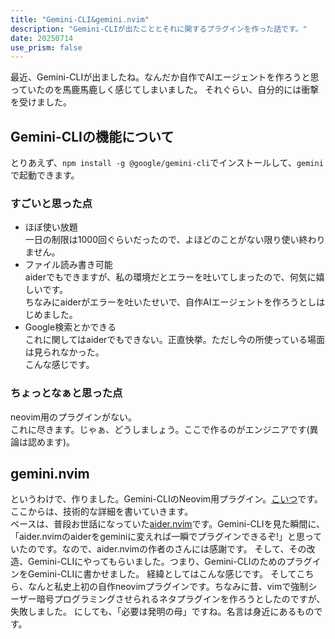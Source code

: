 ```yaml
---
title: "Gemini-CLI&gemini.nvim"
description: "Gemini-CLIが出たこととそれに関するプラグインを作った話です。"
date: 20250714
use_prism: false
---
```

最近、Gemini-CLIが出ましたね。なんだか自作でAIエージェントを作ろうと思っていたのを馬鹿馬鹿しく感じてしまいました。
それぐらい、自分的には衝撃を受けました。
## Gemini-CLIの機能について
とりあえず、`npm install -g @google/gemini-cli`でインストールして、`gemini`で起動できます。
### すごいと思った点
- ほぼ使い放題  
    一日の制限は1000回ぐらいだったので、よほどのことがない限り使い終わりません。  
- ファイル読み書き可能  
    aiderでもできますが、私の環境だとエラーを吐いてしまったので、何気に嬉しいです。  
    ちなみにaiderがエラーを吐いたせいで、自作AIエージェントを作ろうとしはじめました。  
- Google検索とかできる  
    これに関してはaiderでもできない。正直快挙。ただし今の所使っている場面は見られなかった。  
こんな感じです。
### ちょっとなぁと思った点
neovim用のプラグインがない。  
これに尽きます。じゃぁ、どうしましょう。ここで作るのがエンジニアです(異論は認めます)。
## gemini.nvim
というわけで、作りました。Gemini-CLIのNeovim用プラグイン。[こいつ](https://github.com/shizukani-cp/gemini.nvim)です。  
ここからは、技術的な詳細を書いていきます。  
ベースは、普段お世話になっていた[aider.nvim](https://github.com//aider.nvim)です。Gemini-CLIを見た瞬間に、「aider.nvimのaiderをgeminiに変えれば一瞬でプラグインできるぞ!」と思っていたのです。なので、aider.nvimの作者の[](https://github.com/)さんには感謝です。
そして、その改造、Gemini-CLIにやってもらいました。つまり、Gemini-CLIのためのプラグインをGemini-CLIに書かせました。
経緯としてはこんな感じです。
そしてこちら、なんと私史上初の自作neovimプラグインです。ちなみに昔、vimで強制シーザー暗号プログラミングさせられるネタプラグインを作ろうとしたのですが、失敗しました。
にしても、「必要は発明の母」ですね。名言は身近にあるものです。
